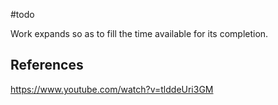 #todo 

Work expands so as to fill the time available for its completion.

## References
https://www.youtube.com/watch?v=tlddeUri3GM